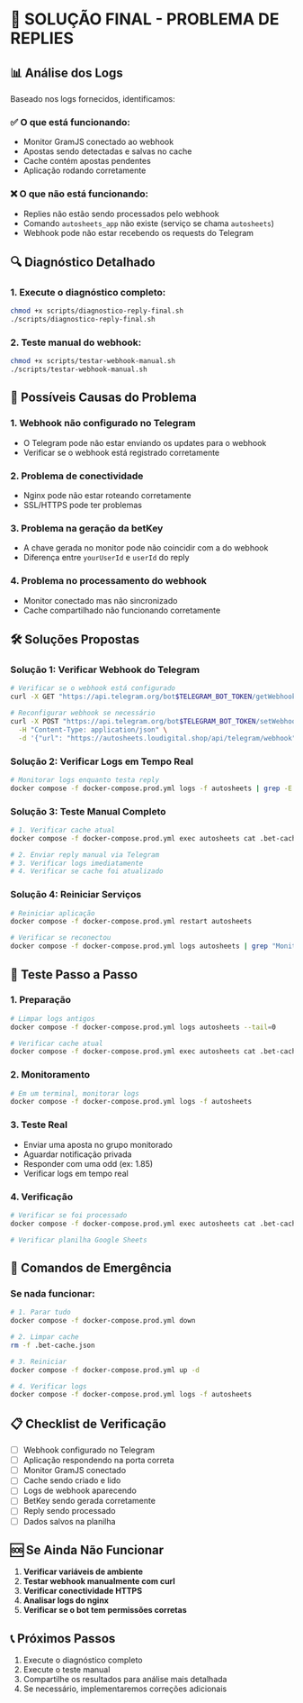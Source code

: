 # 🔧 SOLUÇÃO FINAL - PROBLEMA DE REPLIES

## 📊 Análise dos Logs

Baseado nos logs fornecidos, identificamos:

### ✅ O que está funcionando:
- Monitor GramJS conectado ao webhook
- Apostas sendo detectadas e salvas no cache
- Cache contém apostas pendentes
- Aplicação rodando corretamente

### ❌ O que não está funcionando:
- Replies não estão sendo processados pelo webhook
- Comando `autosheets_app` não existe (serviço se chama `autosheets`)
- Webhook pode não estar recebendo os requests do Telegram

## 🔍 Diagnóstico Detalhado

### 1. Execute o diagnóstico completo:
```bash
chmod +x scripts/diagnostico-reply-final.sh
./scripts/diagnostico-reply-final.sh
```

### 2. Teste manual do webhook:
```bash
chmod +x scripts/testar-webhook-manual.sh
./scripts/testar-webhook-manual.sh
```

## 🎯 Possíveis Causas do Problema

### 1. **Webhook não configurado no Telegram**
- O Telegram pode não estar enviando os updates para o webhook
- Verificar se o webhook está registrado corretamente

### 2. **Problema de conectividade**
- Nginx pode não estar roteando corretamente
- SSL/HTTPS pode ter problemas

### 3. **Problema na geração da betKey**
- A chave gerada no monitor pode não coincidir com a do webhook
- Diferença entre `yourUserId` e `userId` do reply

### 4. **Problema no processamento do webhook**
- Monitor conectado mas não sincronizado
- Cache compartilhado não funcionando corretamente

## 🛠️ Soluções Propostas

### Solução 1: Verificar Webhook do Telegram
```bash
# Verificar se o webhook está configurado
curl -X GET "https://api.telegram.org/bot$TELEGRAM_BOT_TOKEN/getWebhookInfo"

# Reconfigurar webhook se necessário
curl -X POST "https://api.telegram.org/bot$TELEGRAM_BOT_TOKEN/setWebhook" \
  -H "Content-Type: application/json" \
  -d '{"url": "https://autosheets.loudigital.shop/api/telegram/webhook"}'
```

### Solução 2: Verificar Logs em Tempo Real
```bash
# Monitorar logs enquanto testa reply
docker compose -f docker-compose.prod.yml logs -f autosheets | grep -E "(webhook|reply|POST|💰|betKey|CACHE)"
```

### Solução 3: Teste Manual Completo
```bash
# 1. Verificar cache atual
docker compose -f docker-compose.prod.yml exec autosheets cat .bet-cache.json

# 2. Enviar reply manual via Telegram
# 3. Verificar logs imediatamente
# 4. Verificar se cache foi atualizado
```

### Solução 4: Reiniciar Serviços
```bash
# Reiniciar aplicação
docker compose -f docker-compose.prod.yml restart autosheets

# Verificar se reconectou
docker compose -f docker-compose.prod.yml logs autosheets | grep "Monitor GramJS conectado"
```

## 🧪 Teste Passo a Passo

### 1. **Preparação**
```bash
# Limpar logs antigos
docker compose -f docker-compose.prod.yml logs autosheets --tail=0

# Verificar cache atual
docker compose -f docker-compose.prod.yml exec autosheets cat .bet-cache.json
```

### 2. **Monitoramento**
```bash
# Em um terminal, monitorar logs
docker compose -f docker-compose.prod.yml logs -f autosheets
```

### 3. **Teste Real**
- Enviar uma aposta no grupo monitorado
- Aguardar notificação privada
- Responder com uma odd (ex: 1.85)
- Verificar logs em tempo real

### 4. **Verificação**
```bash
# Verificar se foi processado
docker compose -f docker-compose.prod.yml exec autosheets cat .bet-cache.json

# Verificar planilha Google Sheets
```

## 🔧 Comandos de Emergência

### Se nada funcionar:
```bash
# 1. Parar tudo
docker compose -f docker-compose.prod.yml down

# 2. Limpar cache
rm -f .bet-cache.json

# 3. Reiniciar
docker compose -f docker-compose.prod.yml up -d

# 4. Verificar logs
docker compose -f docker-compose.prod.yml logs -f autosheets
```

## 📋 Checklist de Verificação

- [ ] Webhook configurado no Telegram
- [ ] Aplicação respondendo na porta correta
- [ ] Monitor GramJS conectado
- [ ] Cache sendo criado e lido
- [ ] Logs de webhook aparecendo
- [ ] BetKey sendo gerada corretamente
- [ ] Reply sendo processado
- [ ] Dados salvos na planilha

## 🆘 Se Ainda Não Funcionar

1. **Verificar variáveis de ambiente**
2. **Testar webhook manualmente com curl**
3. **Verificar conectividade HTTPS**
4. **Analisar logs do nginx**
5. **Verificar se o bot tem permissões corretas**

## 📞 Próximos Passos

1. Execute o diagnóstico completo
2. Execute o teste manual
3. Compartilhe os resultados para análise mais detalhada
4. Se necessário, implementaremos correções adicionais